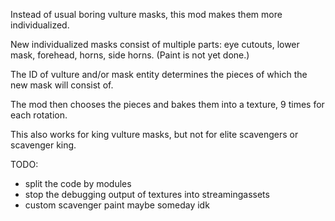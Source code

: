 Instead of usual boring vulture masks, this mod makes them more individualized.

New individualized masks consist of multiple parts: eye cutouts, lower mask, forehead, horns, side horns. (Paint is not yet done.)

The ID of vulture and/or mask entity determines the pieces of which the new mask will consist of.

The mod then chooses the pieces and bakes them into a texture, 9 times for each rotation.

This also works for king vulture masks, but not for elite scavengers or scavenger king.

TODO:
- split the code by modules
- stop the debugging output of textures into streamingassets
- custom scavenger paint maybe someday idk
